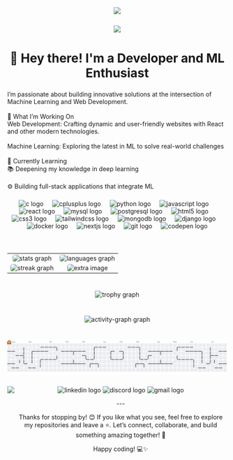 <div align="center">
  <img height="529" src="https://sdmntpreastus.oaiusercontent.com/files/00000000-f29c-61f9-a3c7-f224249550cb/raw?se=2025-06-06T19%3A30%3A58Z&sp=r&sv=2024-08-04&sr=b&scid=20f0ceaa-ed3e-56a2-9971-d7233023e1ed&skoid=02b7f7b5-29f8-416a-aeb6-99464748559d&sktid=a48cca56-e6da-484e-a814-9c849652bcb3&skt=2025-06-06T02%3A14%3A59Z&ske=2025-06-07T02%3A14%3A59Z&sks=b&skv=2024-08-04&sig=KDRBXK9fOhsiGAWKdIOKdI7IH2V0DP66lWN6GaebIlo%3D"  />
</div>

###

<div align="center">
  <img src="https://profile-counter.glitch.me/Ayubi01/count.svg?"  />
</div>

###

<h1 align="center">👋 Hey there! I'm a Developer and ML Enthusiast</h1>

###

<p align="left">I’m passionate about building innovative solutions at the intersection of Machine Learning and Web Development.<br><br>🚀 What I’m Working On<br>Web Development: Crafting dynamic and user-friendly websites with React and other modern technologies.<br><br>Machine Learning: Exploring the latest in ML to solve real-world challenges<br><br>🌱 Currently Learning<br>📚 Deepening my knowledge in deep learning<br><br>⚙️ Building full-stack applications that integrate ML</p>

###

<div align="center">
  <img src="https://cdn.jsdelivr.net/gh/devicons/devicon/icons/c/c-original.svg" height="60" alt="c logo"  />
  <img width="12" />
  <img src="https://cdn.jsdelivr.net/gh/devicons/devicon/icons/cplusplus/cplusplus-original.svg" height="60" alt="cplusplus logo"  />
  <img width="12" />
  <img src="https://skillicons.dev/icons?i=py" height="60" alt="python logo"  />
  <img width="12" />
  <img src="https://cdn.jsdelivr.net/gh/devicons/devicon/icons/javascript/javascript-original.svg" height="60" alt="javascript logo"  />
  <img width="12" />
  <img src="https://cdn.jsdelivr.net/gh/devicons/devicon/icons/react/react-original.svg" height="60" alt="react logo"  />
  <img width="12" />
  <img src="https://cdn.jsdelivr.net/gh/devicons/devicon/icons/mysql/mysql-original.svg" height="60" alt="mysql logo"  />
  <img width="12" />
  <img src="https://cdn.jsdelivr.net/gh/devicons/devicon/icons/postgresql/postgresql-original.svg" height="60" alt="postgresql logo"  />
  <img width="12" />
  <img src="https://cdn.jsdelivr.net/gh/devicons/devicon/icons/html5/html5-original.svg" height="60" alt="html5 logo"  />
  <img width="12" />
  <img src="https://cdn.jsdelivr.net/gh/devicons/devicon/icons/css3/css3-original.svg" height="60" alt="css3 logo"  />
  <img width="12" />
  <img src="https://skillicons.dev/icons?i=tailwind" height="60" alt="tailwindcss logo"  />
  <img width="12" />
  <img src="https://cdn.jsdelivr.net/gh/devicons/devicon/icons/mongodb/mongodb-original.svg" height="60" alt="mongodb logo"  />
  <img width="12" />
  <img src="https://cdn.jsdelivr.net/gh/devicons/devicon/icons/django/django-plain.svg" height="60" alt="django logo"  />
  <img width="12" />
  <img src="https://cdn.jsdelivr.net/gh/devicons/devicon/icons/docker/docker-original.svg" height="60" alt="docker logo"  />
  <img width="12" />
  <img src="https://cdn.jsdelivr.net/gh/devicons/devicon/icons/nextjs/nextjs-original.svg" height="60" alt="nextjs logo"  />
  <img width="12" />
  <img src="https://cdn.jsdelivr.net/gh/devicons/devicon/icons/git/git-original.svg" height="60" alt="git logo"  />
  <img width="12" />
  <img src="https://cdn.jsdelivr.net/gh/devicons/devicon/icons/codepen/codepen-original.svg" height="60" alt="codepen logo"  />
</div>

###

<br clear="both">

<table style="width:100%; border-collapse: collapse; border-spacing: 10px; border: none;">
  <tr>
    <td style="text-align:center; border: none;">
      <img src="https://github-readme-stats.vercel.app/api?username=Ayubi01&hide_title=false&hide_rank=false&show_icons=true&include_all_commits=true&count_private=true&disable_animations=false&theme=dracula&locale=en&hide_border=false&order=1" alt="stats graph" style="width:100%; max-width:300px; border-radius:5px;">
    </td>
    <td style="text-align:center; border: none;">
      <img src="https://github-readme-stats.vercel.app/api/top-langs?username=Ayubi01&locale=en&hide_title=false&layout=compact&card_width=320&langs_count=5&theme=dracula&hide_border=false&order=2" alt="languages graph" style="width:100%; max-width:300px; border-radius:5px;">
    </td>
  </tr>
  <tr>
    <td style="text-align:center; border: none;">
      <img src="https://streak-stats.demolab.com?user=Ayubi01&locale=en&mode=daily&theme=dracula&hide_border=false&border_radius=5&order=3" alt="streak graph" style="width:100%; max-width:300px; border-radius:5px;">
    </td>
    <td style="text-align:center; border: none;">
      <img src="https://encrypted-tbn0.gstatic.com/images?q=tbn:ANd9GcSauoBcqPLg62vMuiRX8x_3aSO75XxHYVhiug&s" alt="extra image" style="width:100%; max-width:300px; border-radius:5px;">
    </td>
  </tr>
</table>



###

<br clear="both">

<div align="center">
  <img src="https://github-profile-trophy.vercel.app?username=Ayubi01&theme=dracula&column=-1&row=1&margin-w=8&margin-h=8&no-bg=false&no-frame=false&order=4" height="150" alt="trophy graph"  />
</div>

###

<br clear="both">

<div align="center">
  <img src="https://github-readme-activity-graph.vercel.app/graph?username=Ayubi01&radius=16&theme=dracula&area=true&order=5" height="300" alt="activity-graph graph"  />
</div>

###

<br clear="both">

<picture>
  <source media="(prefers-color-scheme: dark)" srcset="https://raw.githubusercontent.com/Ayubi01/Ayubi01/output/pacman-contribution-graph-dark.svg">
  <source media="(prefers-color-scheme: light)" srcset="https://raw.githubusercontent.com/Ayubi01/Ayubi01/output/pacman-contribution-graph.svg">
  <img alt="pacman contribution graph" src="https://raw.githubusercontent.com/Ayubi01/Ayubi01/output/pacman-contribution-graph.svg">
</picture>

###


<div align="center" >
    <img align="left" height="200" src="https://i.pinimg.com/originals/e4/26/70/e426702edf874b181aced1e2fa5c6cde.gif"  />
  <img src="https://img.shields.io/static/v1?message=LinkedIn&logo=linkedin&label=&color=0077B5&logoColor=white&labelColor=&style=for-the-badge" height="25" alt="linkedin logo"  />
  <img src="https://img.shields.io/static/v1?message=Discord&logo=discord&label=&color=7289DA&logoColor=white&labelColor=&style=for-the-badge" height="25" alt="discord logo"  />
  <img src="https://img.shields.io/static/v1?message=Gmail&logo=gmail&label=&color=D14836&logoColor=white&labelColor=&style=for-the-badge" height="25" alt="gmail logo"  />
  <p>---

Thanks for stopping by! 😊 If you like what you see, feel free to explore my repositories and leave a ⭐️. Let’s connect, collaborate, and build something amazing together! 🚀

Happy coding! 💻✨
</p>
</div>

###
